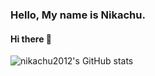 ### Hello, My name is Nikachu.
#### Hi there 👋

![nikachu2012's GitHub stats](https://github-readme-stats.vercel.app/api?username=nikachu2012&show_icons=true&theme=dark)


<!--
**nikachu2012/nikachu2012** is a ✨ _special_ ✨ repository because its `README.md` (this file) appears on your GitHub profile.

Here are some ideas to get you started:

- 🔭 I’m currently working on ...
- 🌱 I’m currently learning ...
- 👯 I’m looking to collaborate on ...
- 🤔 I’m looking for help with ...
- 💬 Ask me about ...
- 📫 How to reach me: ...
- 😄 Pronouns: ...
- ⚡ Fun fact: ...
-->
